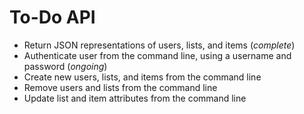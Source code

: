 # To-Do API

* Return JSON representations of users, lists, and items (*complete*)
* Authenticate user from the command line, using a username and password (*ongoing*)
* Create new users, lists, and items from the command line
* Remove users and lists from the command line
* Update list and item attributes from the command line
